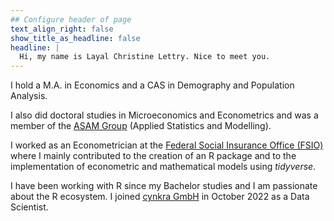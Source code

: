 ```yaml
---
## Configure header of page
text_align_right: false
show_title_as_headline: false
headline: |
  Hi, my name is Layal Christine Lettry. Nice to meet you.
---
```


<!-- this is a subheadline -->

I hold a M.A. in Economics and a CAS in Demography and Population Analysis. 

I also did doctoral studies in Microeconomics and Econometrics and was a member of the [ASAM Group](www.unifr.ch/inf/asam/en/) (Applied Statistics and Modelling). 

I worked as an Econometrician at the [Federal Social Insurance Office (FSIO)](www.bsv.admin.ch/bsv/en/home.html) where I mainly contributed to the creation of an R package and to the implementation of econometric and mathematical models using *tidyverse*. 

I have been working with R since my Bachelor studies and I am passionate about the R ecosystem. I joined [cynkra GmbH](www.cynkra.com) in October 2022 as a Data Scientist.
